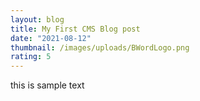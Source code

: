 ```yaml
---
layout: blog
title: My First CMS Blog post
date: "2021-08-12"
thumbnail: /images/uploads/BWordLogo.png
rating: 5
---
```

this is sample text
